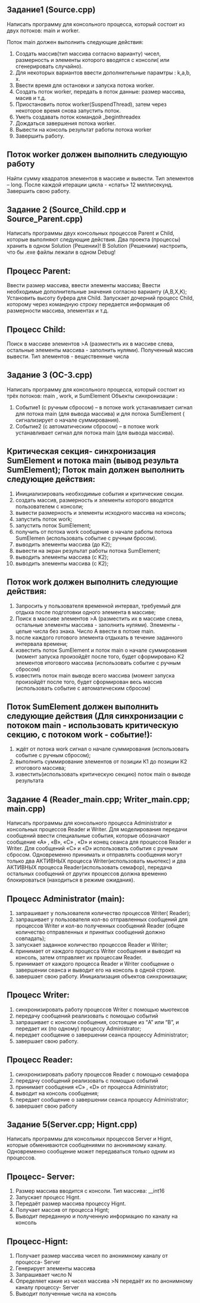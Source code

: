 Задание1 (Source.cpp) 
-
Написать программу для консольного процесса, который состоит из двух потоков: main и worker.

Поток main должен выполнить следующие действия:
1. Создать массив(тип массива согласно варианту) чисел, размерность и элементы которого вводятся с
консоли( или сгенерировать случайно).
2. Для некоторых вариантов ввести дополнительные парамтры : k,a,b, х.
3. Ввести время для остановки и запуска потока worker.
4. Создать поток worker, передать в поток данные: размер маcсива, масив и т.д.
5. Приостановить поток worker(SuspendThread), затем через некоторое время снова запустить поток.
6. Уметь создавать поток командой _beginthreadex
7. Дождаться завершения потока worker.
8. Вывести на консоль результат работы потока worker
9. Завершить работу.
 
Поток worker должен выполнить следующую работу
-
Найти сумму квадратов элементов в массиве и вывести. Тип элементов – long. После каждой итерации цикла -
«спать» 12 миллисекунд. Завершить свою работу.

Задание 2 (Source_Child.cpp и Source_Parent.cpp) 
-
Написать программы двух консольных процессов Parent и Child, которые выполняют следующие действия.
Два проекта (процессы) хранить в одном Solution (Решении)!
В Solution (Решениии) настроить, что бы .exe файлы лежали в одном Debug!

Процесс Parent: 
-
Ввести размер массива, ввести элементы массива;
Ввести необходимые дополнительные значения согласно варианту (A,B,X,K);
Установить высоту буфера для Сhild.
Запускает дочерний процесс Child, которому через командную строку передается информация об
размерности массива, элементах и т.д. 

Процесс Child:
-
Поиск в массиве элементов >A (разместить их в массиве слева, остальные элементы массива -
заполнить нулями). Полученный массив вывести. Тип элементов - вещественные числа

Задание 3 (ОС-3.срр)
-
Написать программу для консольного процесса, который состоит из трёх потоков: main , work, и SumElement
 Объекты синхронизации :
 1. Событие1 (с ручным сбросом) – в потоке work устанавливает сигнал для потока main (для вывода массива) и
для потока SumElement ( сигнализирует о начале суммирования).
 2. Событие2 (с автоматическим сбросом) – в потоке work устанавливает сигнал для потока main (для вывода
массива).

Критическая секция- синхронизация SumElement и потока main (вывод результа SumElement);
Поток main должен выполнить следующие действия:
-
1. Инициализировать необходимые события и критические секции.
2. создать массив, размерность и элементы которого вводятся пользователем с консоли;
3. вывести размерность и элементы исходного массива на консоль;
4. запустить поток work;
5. запустить поток SumElement;
6. получить от потока work сообщение о начале работы потока SumElemen (использовать событие с ручным
бросом).
7. выводить элементы массива (до K2);
8. вывести на экран результат работы потока SumElement;
9. выводить элементы массива (c K2);
10. выводить элементы массива (c K2);

Поток work должен выполнить следующие действия:
-
1. Запросить у пользователя временной интервал, требуемый для отдыха после подготовки одного элемента в
массиве;
2. Поиск в массиве элементов >A (разместить их в массиве слева, остальные элементы массива - заполнить
нулями). Элементы - целые числа без знака. Число A ввести в потоке main.
3. после каждого готового элемента отдыхать в течение заданного интервала времени;
4. известить поток SumElement и поток main о начале суммирования (момент запуска произойдёт после того,
будет сформировано К2 элементов итогового массива (использовать событие с ручным сбросом)
5. известить поток main выводе всего массива (момент запуска произойдёт после того, будет сформирован весь
массив (использовать событие с автоматическим сбросом)

Поток SumElement должен выполнить следующие действия (Для синхронизации с потоком main - использовать
критическую секцию, с потоком work - событие!):
-
1. ждёт от потока work сигнал о начале суммирования (использовать событие с ручным сбросом);
2. выполнить суммирование элементов от позиции К1 до позиции К2 итогового массива;
3. известить(использовать критическую секцию) поток main о выводе результата

Задание 4 (Reader_main.cpp; Writer_main.cpp; main.cpp)
-
Написать программы для консольного процесса Administrator и консольных процессов Reader и Writer. Для
моделирования передачи сообщений ввести специальные события, которые обозначают сообщение «А» , «B», «C» ,
«D» и конец сеанса для процессов Reader и Writer. Для сообщений «C» и «D» использовать события c
ручным сбросом.
Одновременно принимать и отправлять сообщения могут только два АКТИВНЫХ процесса Writer(использовать
мьютекс) и два АКТИВНЫХ процесса Reader(использовать семафор), передача остальных сообщений от других
процессов должна временно блокироваться (находиться в режиме ожидания).

Процесс Administrator (main):
-
1. запрашивает у пользователя количество процессов Writer( Reader);
2. запрашивает у пользователя кол-во отправленных сообщений для процессов Writer и кол-во полученных
сообщений Reader (общее количество отправленных и принятых сообщений должно совпадать);
3. запускает заданное количество процессов Reader и Writer;
4. принимает от каждого процесса Writer сообщения и выводит на консоль, затем отправляет их процессам
Reader.
5. принимает от каждого процесса Reader и Writer сообщение о завершении сеанса и выводит его на
консоль в одной строке.
6. завершает свою работу.
Инициализация объектов синхронизации;

Процесс Writer:
-
1. синхронизировать работу процессов Writer с помощью мьютексов
2. передачу сообщений реализовать с помощью событий
3. запрашивает с консоли сообщения, состоящее из “A” или “B”, и передает их (по одному) процессу
Administrator;
4. передает сообщение о завершении сеанса процессу Administrator;
5. завершает свою работу.

Процесс Reader:
-
1. синхронизировать работу процессов Reader с помощью семафора
2. передачу сообщений реализовать с помощью событий
3. принимает сообщения «C» , «D» от процесса Administrator;
4. выводит на консоль сообщения;
5. передает сообщение о завершении сеанса процессу Administrator;
6. завершает свою работу

Задание 5(Server.cpp; Hignt.cpp)
-
Написать программы для консольных процессов Server и Hignt, которые обмениваются сообщениями по анонимному
каналу.
Одновременно сообщение может передаваться только одним из процессов.

Процесс- Server:
-
1. Размер массива вводится с консоли. Тип массива: __int16
2. Запускает процесс Hignt. 
3. Передаёт размер массива процессу Hignt. 
4. Получает массив от процесса Hignt;
5. Выводит переданную и полученную информацию по каналу на консоль

Процесс-Hignt:
-
1. Получает размер массива чисел по анонимному каналу от процесса- Server
2. Генерирует элементы массива 
3. Запрашивает число N 
4. Определяет какие из чисел массива >N передаёт их по анонимному каналу процессу- Server
5. Выводит полученные числа на консоль
